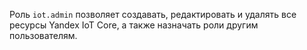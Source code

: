 Роль `iot.admin` позволяет создавать, редактировать и удалять все ресурсы Yandex IoT Core, а также назначать роли другим пользователям.